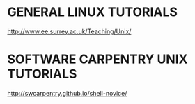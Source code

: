 # GENERAL LINUX TUTORIALS

http://www.ee.surrey.ac.uk/Teaching/Unix/

# SOFTWARE CARPENTRY UNIX TUTORIALS

http://swcarpentry.github.io/shell-novice/


